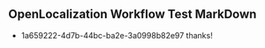 ## OpenLocalization Workflow Test MarkDown
* 1a659222-4d7b-44bc-ba2e-3a0998b82e97 thanks!

<!--HONumber=Jul16_HO5-->


